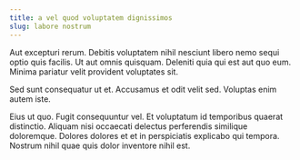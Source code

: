 ```yaml
---
title: a vel quod voluptatem dignissimos
slug: labore nostrum
---
```


Aut excepturi rerum. Debitis voluptatem nihil nesciunt libero nemo sequi optio quis facilis. Ut aut omnis quisquam. Deleniti quia qui est aut quo eum. Minima pariatur velit provident voluptates sit.

Sed sunt consequatur ut et. Accusamus et odit velit sed. Voluptas enim autem iste.

Eius ut quo. Fugit consequuntur vel. Et voluptatum id temporibus quaerat distinctio. Aliquam nisi occaecati delectus perferendis similique doloremque. Dolores dolores et et in perspiciatis explicabo qui tempora. Nostrum nihil quae quis dolor inventore nihil est.
